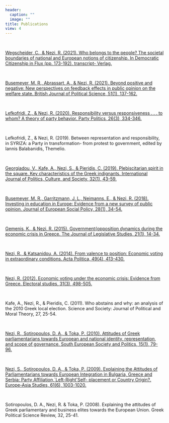 ```yaml
---
header:
  caption: ""
  image: ""
title: Publications
view: 4
---
```


<br>


[Wegscheider, C., & Nezi, R. (2021). Who belongs to the people? The societal boundaries of national
and European notions of citizenship. In Democratic Citizenship in Flux (pp. 173-192). transcript-
Verlag.](https://www.degruyter.com/document/doi/10.14361/9783839449493-009/html)

<br>

[Busemeyer, M. R., Abrassart, A., & Nezi, R. (2021). Beyond positive and negative: New perspectives
on feedback effects in public opinion on the welfare state. British Journal of Political Science, 51(1),
137-162.](https://www.cambridge.org/core/journals/british-journal-of-political-science/article/beyond-positive-and-negative-new-perspectives-on-feedback-effects-in-public-opinion-on-the-welfare-state/C54F3DE6D5FBBDE06EB89DE6CD1047A0)

<br>

[Lefkofridi, Z., & Nezi, R. (2020). Responsibility versus responsiveness . . . to whom? A theory of
party behavior. Party Politics, 26(3), 334-346.](https://journals.sagepub.com/doi/10.1177/1354068819866076)

<br>

Lefkofridi, Z., & Nezi, R. (2019). Between representation and responsibility, in SYRIZA: a Party in
transformation- from protest to government, edited by Iannis Balabanidis, Themelio.

<br>

[Georgiadou, V., Kafe, A., Nezi, S., & Pieridis, C. (2019). Plebiscitarian spirit in the square. Key
characteristics of the Greek indignants. International Journal of Politics, Culture, and Society, 32(1),
43-59.](https://link.springer.com/article/10.1007/s10767-017-9272-8)

<br>

[Busemeyer, M. R., Garritzmann, J. L., Neimanns, E., & Nezi, R. (2018). Investing in education in
Europe: Evidence from a new survey of public opinion. Journal of European Social Policy, 28(1),
34-54.](https://journals.sagepub.com/doi/abs/10.1177/0958928717700562)

<br>

[Gemenis, K., & Nezi, R. (2015). Government{opposition dynamics during the economic crisis in
Greece. The Journal of Legislative Studies, 21(1), 14-34.](https://www.tandfonline.com/doi/abs/10.1080/13572334.2014.939562)

<br>

[Nezi, R., & Katsanidou, A. (2014). From valence to position: Economic voting in extraordinary
conditions. Acta Politica, 49(4), 413-430.](https://link.springer.com/article/10.1057/ap.2014.14)

<br>

[Nezi, R. (2012). Economic voting under the economic crisis: Evidence from Greece. Electoral
studies, 31(3), 498-505.](https://www.sciencedirect.com/science/article/abs/pii/S0261379412000285)

<br>

Kafe, A., Nezi, R., & Pieridis, C. (2011). Who abstains and why: an analysis of the 2010 Greek
local election. Science and Society: Journal of Political and Moral Theory, 27, 25-54.

<br>

[Nezi, R., Sotiropoulos, D. A., & Toka, P. (2010). Attitudes of Greek parliamentarians towards
European and national identity, representation, and scope of governance. South European Society
and Politics, 15(1), 79-96.](https://www.tandfonline.com/doi/abs/10.1080/13608746.2010.496930)

<br>

[Nezi, S., Sotiropoulos, D. A., & Toka, P. (2009). Explaining the Attitudes of Parliamentarians
towards European Integration in Bulgaria, Greece and Serbia: Party Affiliation,`Left-Right'Self-
placement or Country Origin?. Europe-Asia Studies, 61(6), 1003-1020.](https://www.tandfonline.com/doi/abs/10.1080/09668130903063542?journalCode=ceas20)

<br>

Sotiropoulos, D. A., Nezi, R. & Toka, P. (2008). Explaining the attitudes of Greek parliamentary
and business elites towards the European Union. Greek Political Science Review, 32, 25-41.


